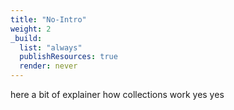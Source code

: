 ```yaml
---
title: "No-Intro"
weight: 2
_build:
  list: "always"
  publishResources: true
  render: never
---
```

here a bit of explainer how collections work yes yes